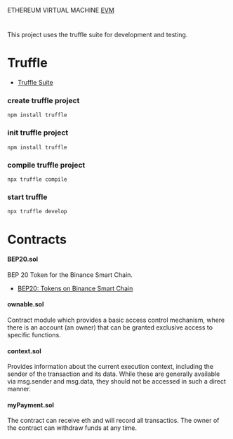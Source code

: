 
ETHEREUM VIRTUAL MACHINE [EVM](https://ethereum.org/en/developers/docs/evm/)

#

This project uses the truffle suite for development and testing.

#
# Truffle 
- [Truffle Suite](https://trufflesuite.com/)

### create truffle project
`
npm install truffle
`
### init truffle project
`
npm install truffle
`
### compile truffle project
`
npx truffle compile
`
### start truffle
`
npx truffle develop
`

# Contracts

#### BEP20.sol

BEP 20 Token for the Binance Smart Chain.
- [BEP20: Tokens on Binance Smart Chain](https://github.com/bnb-chain/BEPs/blob/master/BEP20.md)

#### ownable.sol

Contract module which provides a basic access control mechanism, where there is an account (an owner) that can be granted exclusive access to specific functions.

#### context.sol

Provides information about the current execution context, including the sender of the transaction and its data. While these are generally available via msg.sender and msg.data, they should not be accessed in such a direct manner.

#### myPayment.sol

The contract can receive eth and will record all transactios. The owner of the contract can withdraw funds at any time.
